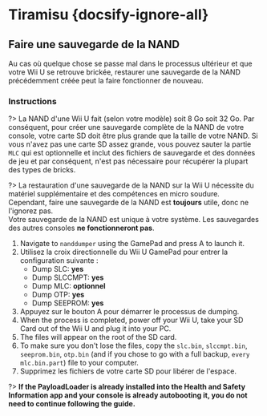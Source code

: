 # Tiramisu {docsify-ignore-all}

## Faire une sauvegarde de la NAND

Au cas où quelque chose se passe mal dans le processus ultérieur et que votre Wii U se retrouve brickée, restaurer une sauvegarde de la NAND précédemment créée peut la faire fonctionner de nouveau.

### Instructions

?> La NAND d'une Wii U fait (selon votre modèle) soit 8 Go soit 32 Go. Par conséquent, pour créer une sauvegarde complète de la NAND de votre console, votre carte SD doit être plus grande que la taille de votre NAND. Si vous n'avez pas une carte SD assez grande, vous pouvez sauter la partie `MLC` qui est optionnelle et inclut des fichiers de sauvegarde et des données de jeu et par conséquent, n'est pas nécessaire pour récupérer la plupart des types de bricks.

?> La restauration d'une sauvegarde de la NAND sur la Wii U nécessite du matériel supplémentaire et des compétences en micro soudure. <br>Cependant, faire une sauvegarde de la NAND est **toujours** utile, donc ne l'ignorez pas. <br>Votre sauvegarde de la NAND est unique à votre système. Les sauvegardes des autres consoles **ne fonctionneront pas**.

1. Navigate to `nanddumper` using the GamePad and press A to launch it.
1. Utilisez la croix directionnelle du Wii U GamePad pour entrer la configuration suivante :
    - Dump SLC: **yes**
    - Dump SLCCMPT: **yes**
    - Dump MLC: **optionnel**
    - Dump OTP: **yes**
    - Dump SEEPROM: **yes**
1. Appuyez sur le bouton A pour démarrer le processus de dumping.
1. When the process is completed, power off your Wii U, take your SD Card out of the Wii U and plug it into your PC.
1. The files will appear on the root of the SD card.
1. To make sure you don't lose the files, copy the `slc.bin`, `slccmpt.bin`, `seeprom.bin`, `otp.bin` (and if you chose to go with a full backup, `every mlc.bin.part`) file to your computer.
1. Supprimez les fichiers de votre carte SD pour libérer de l'espace.

?> **If the PayloadLoader is already installed into the Health and Safety Information app and your console is already autobooting it, you do not need to continue following the guide.**
